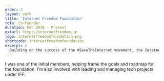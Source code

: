 ```yaml
---
order: 3
layout: work
title: 'Internet Freedom Foundation'
role: Co-Founder
duration: Feb 2016 - Present
exturl: http://internetfreedom.in
logo: internetfreedomfoundation.png
shortcode: internetfreedomfoundation
excerpt: >
  Building on the success of the #SaveTheInternet movement, the Internet Freedom Foundation was setup to defend and fight for the digital rights of people in India. Tackling issues such as net neutrality, censorship, freedom of speech and encryption.
---
```

I was one of the initial members, helping frame the goals and roadmap for the foundation. I'm also involved with leading and managing tech projects under IFF.